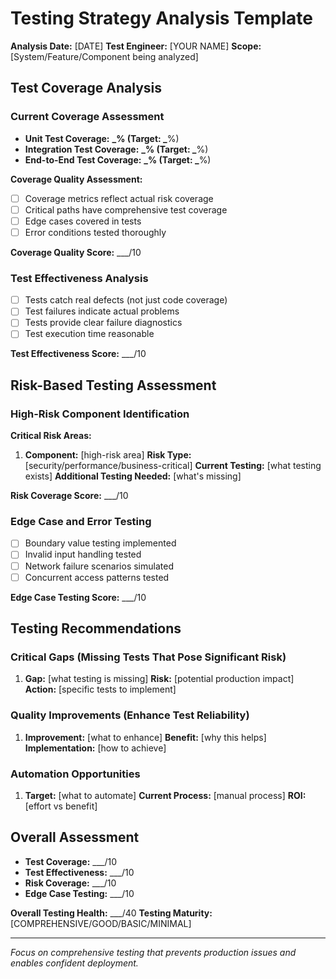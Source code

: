 # Testing Strategy Analysis Template

**Analysis Date:** [DATE]
**Test Engineer:** [YOUR NAME]
**Scope:** [System/Feature/Component being analyzed]

## Test Coverage Analysis

### Current Coverage Assessment

- **Unit Test Coverage:** **_% (Target: _**%)
- **Integration Test Coverage:** **_% (Target: _**%)
- **End-to-End Test Coverage:** **_% (Target: _**%)

**Coverage Quality Assessment:**

- [ ] Coverage metrics reflect actual risk coverage
- [ ] Critical paths have comprehensive test coverage
- [ ] Edge cases covered in tests
- [ ] Error conditions tested thoroughly

**Coverage Quality Score:** \_\_\_/10

### Test Effectiveness Analysis

- [ ] Tests catch real defects (not just code coverage)
- [ ] Test failures indicate actual problems
- [ ] Tests provide clear failure diagnostics
- [ ] Test execution time reasonable

**Test Effectiveness Score:** \_\_\_/10

## Risk-Based Testing Assessment

### High-Risk Component Identification

**Critical Risk Areas:**

1. **Component:** [high-risk area]
   **Risk Type:** [security/performance/business-critical]
   **Current Testing:** [what testing exists]
   **Additional Testing Needed:** [what's missing]

**Risk Coverage Score:** \_\_\_/10

### Edge Case and Error Testing

- [ ] Boundary value testing implemented
- [ ] Invalid input handling tested
- [ ] Network failure scenarios simulated
- [ ] Concurrent access patterns tested

**Edge Case Testing Score:** \_\_\_/10

## Testing Recommendations

### Critical Gaps (Missing Tests That Pose Significant Risk)

1. **Gap:** [what testing is missing]
   **Risk:** [potential production impact]
   **Action:** [specific tests to implement]

### Quality Improvements (Enhance Test Reliability)

1. **Improvement:** [what to enhance]
   **Benefit:** [why this helps]
   **Implementation:** [how to achieve]

### Automation Opportunities

1. **Target:** [what to automate]
   **Current Process:** [manual process]
   **ROI:** [effort vs benefit]

## Overall Assessment

- **Test Coverage:** \_\_\_/10
- **Test Effectiveness:** \_\_\_/10
- **Risk Coverage:** \_\_\_/10
- **Edge Case Testing:** \_\_\_/10

**Overall Testing Health:** \_\_\_/40
**Testing Maturity:** [COMPREHENSIVE/GOOD/BASIC/MINIMAL]

---

_Focus on comprehensive testing that prevents production issues and enables confident deployment._
